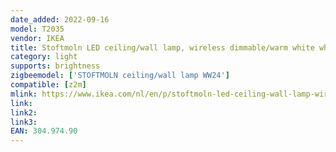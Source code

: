 ```yaml
---
date_added: 2022-09-16
model: T2035
vendor: IKEA
title: Stoftmoln LED ceiling/wall lamp, wireless dimmable/warm white white, 24 cm
category: light
supports: brightness
zigbeemodel: ['STOFTMOLN ceiling/wall lamp WW24']
compatible: [z2m]
mlink: https://www.ikea.com/nl/en/p/stoftmoln-led-ceiling-wall-lamp-wireless-dimmable-warm-white-white-30497490/
link: 
link2: 
link3: 
EAN: 304.974.90
---
```

